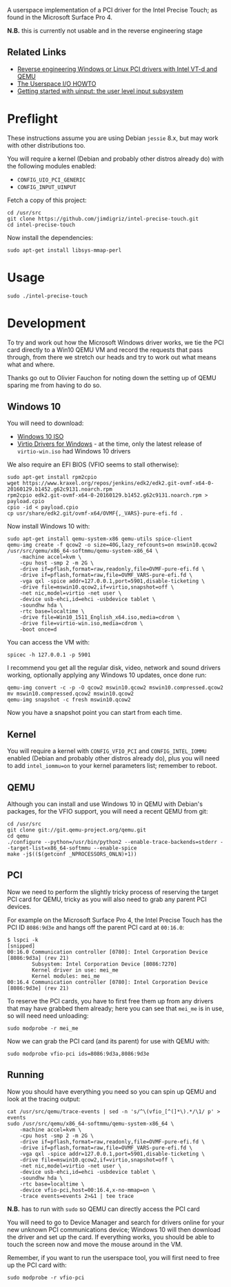 A userspace implementation of a PCI driver for the Intel Precise Touch; as found in the Microsoft Surface Pro 4.

**N.B.** this is currently not usable and in the reverse engineering stage

## Related Links

 * [Reverse engineering Windows or Linux PCI drivers with Intel VT-d and QEMU](https://hakzsam.wordpress.com/2015/02/21/471/)
 * [The Userspace I/O HOWTO](https://www.kernel.org/doc/htmldocs/uio-howto/index.html)
 * [Getting started with uinput: the user level input subsystem](http://thiemonge.org/getting-started-with-uinput)

# Preflight

These instructions assume you are using Debian `jessie` 8.x, but may work with other distributions too.

You will require a kernel (Debian and probably other distros already do) with the following modules enabled:

 * `CONFIG_UIO_PCI_GENERIC`
 * `CONFIG_INPUT_UINPUT`

Fetch a copy of this project:

    cd /usr/src
    git clone https://github.com/jimdigriz/intel-precise-touch.git
    cd intel-precise-touch

Now install the dependencies:

    sudo apt-get install libsys-mmap-perl

# Usage

    sudo ./intel-precise-touch

# Development

To try and work out how the Microsoft Windows driver works, we tie the PCI card directly to a Win10 QEMU VM and record the requests that pass through, from there we stretch our heads and try to work out what means what and where.

Thanks go out to Olivier Fauchon for noting down the setting up of QEMU sparing me from having to do so.

## Windows 10

You will need to download:

 * [Windows 10 ISO](https://www.microsoft.com/en-US/software-download/windows10ISO)
 * [Virtio Drivers for Windows](https://fedoraproject.org/wiki/Windows_Virtio_Drivers) - at the time, only the latest release of `virtio-win.iso` had Windows 10 drivers

We also require an EFI BIOS (VFIO seems to stall otherwise):

    sudo apt-get install rpm2cpio
    wget https://www.kraxel.org/repos/jenkins/edk2/edk2.git-ovmf-x64-0-20160129.b1452.g62c9131.noarch.rpm
    rpm2cpio edk2.git-ovmf-x64-0-20160129.b1452.g62c9131.noarch.rpm > payload.cpio
    cpio -id < payload.cpio
    cp usr/share/edk2.git/ovmf-x64/OVMF{,_VARS}-pure-efi.fd .

Now install Windows 10 with:

    sudo apt-get install qemu-system-x86 qemu-utils spice-client
    qemu-img create -f qcow2 -o size=40G,lazy_refcounts=on mswin10.qcow2
    /usr/src/qemu/x86_64-softmmu/qemu-system-x86_64 \
        -machine accel=kvm \
        -cpu host -smp 2 -m 2G \
        -drive if=pflash,format=raw,readonly,file=OVMF-pure-efi.fd \
        -drive if=pflash,format=raw,file=OVMF_VARS-pure-efi.fd \
        -vga qxl -spice addr=127.0.0.1,port=5901,disable-ticketing \
        -drive file=mswin10.qcow2,if=virtio,snapshot=off \
        -net nic,model=virtio -net user \
        -device usb-ehci,id=ehci -usbdevice tablet \
        -soundhw hda \
        -rtc base=localtime \
        -drive file=Win10_1511_English_x64.iso,media=cdrom \
        -drive file=virtio-win.iso,media=cdrom \
        -boot once=d

You can access the VM with:

    spicec -h 127.0.0.1 -p 5901

I recommend you get all the regular disk, video, network and sound drivers working, optionally applying any Windows 10 updates, once done run:

    qemu-img convert -c -p -O qcow2 mswin10.qcow2 mswin10.compressed.qcow2
    mv mswin10.compressed.qcow2 mswin10.qcow2
    qemu-img snapshot -c fresh mswin10.qcow2

Now you have a snapshot point you can start from each time.

## Kernel

You will require a kernel with `CONFIG_VFIO_PCI` and `CONFIG_INTEL_IOMMU` enabled (Debian and probably other distros already do), plus you will need to add `intel_iommu=on` to your kernel parameters list; remember to reboot.

## QEMU

Although you can install and use Windows 10 in QEMU with Debian's packages, for the VFIO support, you will need a recent QEMU from git:

    cd /usr/src
    git clone git://git.qemu-project.org/qemu.git
    cd qemu
    ./configure --python=/usr/bin/python2 --enable-trace-backends=stderr --target-list=x86_64-softmmu --enable-spice
    make -j$(($(getconf _NPROCESSORS_ONLN)+1))

## PCI 

Now we need to perform the slightly tricky process of reserving the target PCI card for QEMU, tricky as you will also need to grab any parent PCI devices.

For example on the Microsoft Surface Pro 4, the Intel Precise Touch has the PCI ID `8086:9d3e` and hangs off the parent PCI card at `00:16.0`:

    $ lspci -k
    [snipped]
    00:16.0 Communication controller [0780]: Intel Corporation Device [8086:9d3a] (rev 21)
            Subsystem: Intel Corporation Device [8086:7270]
            Kernel driver in use: mei_me
            Kernel modules: mei_me
    00:16.4 Communication controller [0780]: Intel Corporation Device [8086:9d3e] (rev 21)

To reserve the PCI cards, you have to first free them up from any drivers that may have grabbed them already; here you can see that `mei_me` is in use, so will need need unloading:

    sudo modprobe -r mei_me

Now we can grab the PCI card (and its parent) for use with QEMU with:

    sudo modprobe vfio-pci ids=8086:9d3a,8086:9d3e

## Running

Now you should have everything you need so you can spin up QEMU and look at the tracing output:

    cat /usr/src/qemu/trace-events | sed -n 's/^\(vfio_[^(]*\).*/\1/ p' > events
    sudo /usr/src/qemu/x86_64-softmmu/qemu-system-x86_64 \
        -machine accel=kvm \
        -cpu host -smp 2 -m 2G \
        -drive if=pflash,format=raw,readonly,file=OVMF-pure-efi.fd \
        -drive if=pflash,format=raw,file=OVMF_VARS-pure-efi.fd \
        -vga qxl -spice addr=127.0.0.1,port=5901,disable-ticketing \
        -drive file=mswin10.qcow2,if=virtio,snapshot=off \
        -net nic,model=virtio -net user \
        -device usb-ehci,id=ehci -usbdevice tablet \
        -soundhw hda \
        -rtc base=localtime \
        -device vfio-pci,host=00:16.4,x-no-mmap=on \
        -trace events=events 2>&1 | tee trace

**N.B.** has to run with `sudo` so QEMU can directly access the PCI card

You will need to go to Device Manager and search for drivers online for your new unknown PCI communications device; Windows 10 will then download the driver and set up the card.  If everything works, you should be able to touch the screen now and move the mouse around in the VM.

Remember, if you want to run the userspace tool, you will first need to free up the PCI card with:

    sudo modprobe -r vfio-pci
